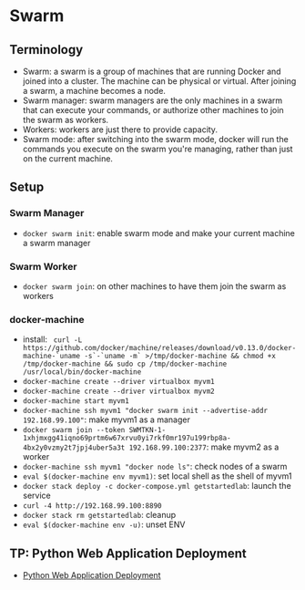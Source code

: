 # Swarm
## Terminology
- Swarm: a swarm is a group of machines that are running Docker and joined into a cluster.
The machine can be physical or virtual.
After joining a swarm, a machine becomes a node.
- Swarm manager: swarm managers are the only machines in a swarm that can execute your commands, or authorize other machines to join the swarm as workers.
- Workers: workers are just there to provide capacity.
- Swarm mode: after switching into the swarm mode, docker will run the commands you execute on the swarm you're managing, rather than just on the current machine.

## Setup
### Swarm Manager
- `docker swarm init`: enable swarm mode and make your current machine a swarm manager

### Swarm Worker

- `docker swarm join`: on other machines to have them join the swarm as workers

### docker-machine
-  install: ```
curl -L https://github.com/docker/machine/releases/download/v0.13.0/docker-machine-`uname -s`-`uname -m` >/tmp/docker-machine &&
chmod +x /tmp/docker-machine &&
sudo cp /tmp/docker-machine /usr/local/bin/docker-machine```
- `docker-machine create --driver virtualbox myvm1`
- `docker-machine create --driver virtualbox myvm2`
- `docker-machine start myvm1`
- `docker-machine ssh myvm1 "docker swarm init --advertise-addr 192.168.99.100"`: make myvm1 as a manager
- `docker swarm join --token SWMTKN-1-1xhjmxgg41iqno69prtm6w67xrvu0yi7rkf0mr197u199rbp8a-4bx2y0vzmy2t7jpj4uber5a3t 192.168.99.100:2377`: make myvm2 as a worker
- `docker-machine ssh myvm1 "docker node ls"`: check nodes of a swarm
- `eval $(docker-machine env myvm1)`: set local shell as the shell of myvm1
- `docker stack deploy -c docker-compose.yml getstartedlab`: launch the service
- `curl -4 http://192.168.99.100:8890`
- `docker stack rm getstartedlab`: cleanup
- `eval $(docker-machine env -u)`: unset ENV

## TP: Python Web Application Deployment
- [Python Web Application Deployment](tp_pythonweb/README.md)